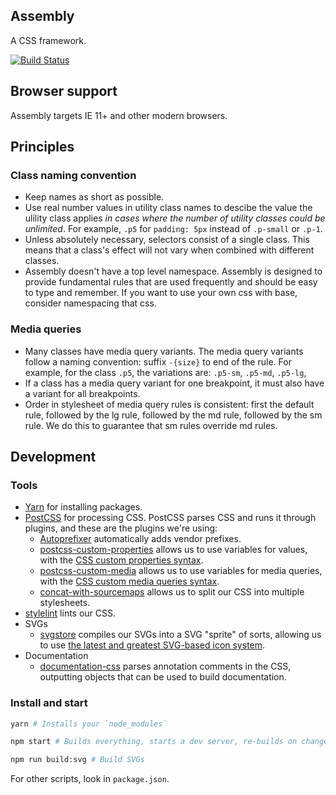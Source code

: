 Assembly
---

A CSS framework.

[![Build Status](https://travis-ci.com/mapbox/assembly.svg?token=FB2dZNVWaGo68KZnwz9M&branch=mb-pages)](https://travis-ci.com/mapbox/assembly)

Browser support
---

Assembly targets IE 11+ and other modern browsers.

## Principles

### Class naming convention

- Keep names as short as possible.
- Use real number values in utility class names to descibe the value the ulility class applies _in cases where the number of utility classes could be unlimited_. For example, `.p5` for `padding: 5px` instead of `.p-small` or `.p-1`.
- Unless absolutely necessary, selectors consist of a single class. This means that a class's effect will not vary when combined with different classes.
- Assembly doesn't have a top level namespace. Assembly is designed to provide fundamental rules that are used frequently and should be easy to type and remember. If you want to use your own css with base, consider namespacing that css.

### Media queries

- Many classes have media query variants. The media query variants follow a naming convention: suffix `-{size}` to end of the rule. For example, for the class `.p5`, the variations are: `.p5-sm`, `.p5-md`, `.p5-lg`,
- If a class has a media query variant for one breakpoint, it must also have a variant for all breakpoints.
- Order in stylesheet of media query rules is consistent: first the default rule, followed by the lg rule, followed by the md rule, followed by the sm rule. We do this to guarantee that sm rules override md rules.

## Development

### Tools

- [Yarn](https://yarnpkg.com/) for installing packages.
- [PostCSS](http://postcss.org/) for processing CSS. PostCSS parses CSS and runs it through plugins, and these are the plugins we're using:
  - [Autoprefixer](https://autoprefixer.github.io/) automatically adds vendor prefixes.
  - [postcss-custom-properties](https://github.com/postcss/postcss-custom-properties) allows us to use variables for values, with the [CSS custom properties syntax](https://developer.mozilla.org/en-US/docs/Web/CSS/--*).
  - [postcss-custom-media](https://github.com/postcss/postcss-custom-media) allows us to use variables for media queries, with the [CSS custom media queries syntax](https://www.w3.org/TR/2016/WD-mediaqueries-4-20160126/#custom-mq).
  - [concat-with-sourcemaps](https://github.com/floridoo/concat-with-sourcemaps) allows us to split our CSS into multiple stylesheets.
- [stylelint](http://stylelint.io/) lints our CSS.
- SVGs
  - [svgstore](https://github.com/svgstore/svgstore) compiles our SVGs into a SVG "sprite" of sorts, allowing us to use [the latest and greatest SVG-based icon system](https://css-tricks.com/svg-sprites-use-better-icon-fonts/).
- Documentation
  - [documentation-css](https://github.com/documentationjs/documentation-css) parses annotation comments in the CSS, outputting objects that can be used to build documentation.

### Install and start

```bash
yarn # Installs your `node_modules`

npm start # Builds everything, starts a dev server, re-builds on changes

npm run build:svg # Build SVGs
```

For other scripts, look in `package.json`.
